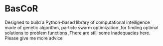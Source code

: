 # BasCoR
Designed to build a Python-based library of computational intelligence made of genetic algorithm, particle swarm optimization ,for finding optimal solutions to problem functions ,There are still some inadequacies here. Please give me more advice

